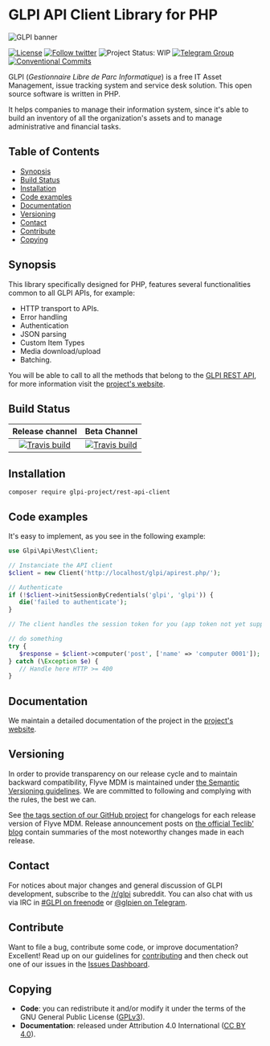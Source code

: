 # GLPI API Client Library for PHP

![GLPI banner](https://user-images.githubusercontent.com/29282308/31666160-8ad74b1a-b34b-11e7-839b-043255af4f58.png)

[![License](https://img.shields.io/github/license/glpi-project/php-library-glpi.svg?&label=License)](https://github.com/glpi-project/php-library-glpi/blob/develop/LICENSE.md)
[![Follow twitter](https://img.shields.io/twitter/follow/GLPI_PROJECT.svg?style=social&label=Twitter&style=flat-square)](https://twitter.com/GLPI_PROJECT)
![Project Status: WIP](http://www.repostatus.org/badges/latest/wip.svg)
[![Telegram Group](https://img.shields.io/badge/Telegram-Group-blue.svg)](https://t.me/glpien)
[![Conventional Commits](https://img.shields.io/badge/Conventional%20Commits-1.0.0-yellow.svg)](https://conventionalcommits.org)

GLPI (_Gestionnaire Libre de Parc Informatique_) is a free IT Asset Management, issue tracking system and service desk solution. This open source software is written in PHP.

It helps companies to manage their information system, since it's able to build an inventory of all the organization's assets and to manage administrative and financial tasks.

## Table of Contents

* [Synopsis](#synopsis)
* [Build Status](#build-status)
* [Installation](#installation)
* [Code examples](#code-examples)
* [Documentation](#documentation)
* [Versioning](#versioning)
* [Contact](#contact)
* [Contribute](#contribute)
* [Copying](#copying)

## Synopsis

This library specifically designed for PHP, features several functionalities common to all GLPI APIs, for example:

* HTTP transport to APIs.
* Error handling
* Authentication
* JSON parsing
* Custom Item Types
* Media download/upload
* Batching.

You will be able to call to all the methods that belong to the [GLPI REST API](https://dev.flyve.org/glpi/apirest.php), for more information visit the [project's website](https://glpi-project.github.io/php-library-glpi/).

## Build Status

|**Release channel**|Beta Channel|
|:---:|:---:|
|[![Travis build](https://api.travis-ci.org/glpi-project/php-library-glpi.svg?branch=master)](https://travis-ci.org/glpi-project/php-library-glpi)|[![Travis build](https://api.travis-ci.org/glpi-project/php-library-glpi.svg?branch=develop)](https://travis-ci.org/glpi-project/php-library-glpi)|

## Installation

```shell
composer require glpi-project/rest-api-client
```

## Code examples

It's easy to implement, as you see in the following example:

```php
use Glpi\Api\Rest\Client;

// Instanciate the API client
$client = new Client('http://localhost/glpi/apirest.php/');

// Authenticate
if (!$client->initSessionByCredentials('glpi', 'glpi')) {
   die('failed to authenticate');
}

// The client handles the session token for you (app token not yet supported)

// do something
try {
   $response = $client->computer('post', ['name' => 'computer 0001']);
} catch (\Exception $e) {
   // Handle here HTTP >= 400
}
```

## Documentation

We maintain a detailed documentation of the project in the [project's website](https://glpi-project.github.io/php-library-glpi/).

## Versioning

In order to provide transparency on our release cycle and to maintain backward compatibility, Flyve MDM is maintained under [the Semantic Versioning guidelines](http://semver.org/). We are committed to following and complying with the rules, the best we can.

See [the tags section of our GitHub project](https://github.com/glpi-project/php-library-glpi/tags) for changelogs for each release version of Flyve MDM. Release announcement posts on [the official Teclib' blog](http://www.teclib-edition.com/en/communities/blog-posts/) contain summaries of the most noteworthy changes made in each release.

## Contact

For notices about major changes and general discussion of GLPI development, subscribe to the [/r/glpi](http://www.reddit.com/r/glpi) subreddit.
You can also chat with us via IRC in [#GLPI on freenode](http://webchat.freenode.net/?channels=GLPI]) or [@glpien on Telegram](https://t.me/glpien).

## Contribute

Want to file a bug, contribute some code, or improve documentation? Excellent! Read up on our
guidelines for [contributing](./CONTRIBUTING.md) and then check out one of our issues in the [Issues Dashboard](https://github.com/glpi-project/php-library-glpi/issues).

## Copying

* **Code**: you can redistribute it and/or modify
    it under the terms of the GNU General Public License ([GPLv3](https://www.gnu.org/licenses/gpl-3.0.en.html)).
* **Documentation**: released under Attribution 4.0 International ([CC BY 4.0](https://creativecommons.org/licenses/by/4.0/)).
